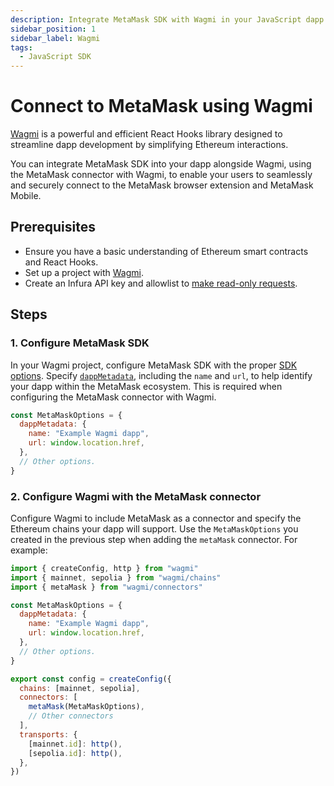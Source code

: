 ```yaml
---
description: Integrate MetaMask SDK with Wagmi in your JavaScript dapp.
sidebar_position: 1
sidebar_label: Wagmi
tags:
  - JavaScript SDK
---
```


# Connect to MetaMask using Wagmi

[Wagmi](https://wagmi.sh/) is a powerful and efficient React Hooks library designed to streamline
dapp development by simplifying Ethereum interactions.

You can integrate MetaMask SDK into your dapp alongside Wagmi,
using the MetaMask connector with Wagmi, to enable your users to seamlessly and securely connect to
the MetaMask browser extension and MetaMask Mobile.

## Prerequisites

- Ensure you have a basic understanding of Ethereum smart contracts and React Hooks.
- Set up a project with [Wagmi](https://wagmi.sh/react/getting-started).
- Create an Infura API key and allowlist to [make read-only requests](../../how-to/make-read-only-requests.md).

## Steps

### 1. Configure MetaMask SDK

In your Wagmi project, configure MetaMask SDK with the proper [SDK options](../../reference/sdk-js-options.md).
Specify [`dappMetadata`](../../reference/sdk-js-options.md#dappmetadata), including the `name` and
`url`, to help identify your dapp within the MetaMask ecosystem.
This is required when configuring the MetaMask connector with Wagmi.

```javascript
const MetaMaskOptions = {
  dappMetadata: {
    name: "Example Wagmi dapp",
    url: window.location.href,
  },
  // Other options.
}
```

### 2. Configure Wagmi with the MetaMask connector

Configure Wagmi to include MetaMask as a connector and specify the Ethereum chains your dapp will support.
Use the `MetaMaskOptions` you created in the previous step when adding the `metaMask` connector.
For example:

```javascript
import { createConfig, http } from "wagmi"
import { mainnet, sepolia } from "wagmi/chains"
import { metaMask } from "wagmi/connectors"

const MetaMaskOptions = {
  dappMetadata: {
    name: "Example Wagmi dapp",
    url: window.location.href,
  },
  // Other options.
}

export const config = createConfig({
  chains: [mainnet, sepolia],
  connectors: [
    metaMask(MetaMaskOptions),
    // Other connectors
  ],
  transports: {
    [mainnet.id]: http(),
    [sepolia.id]: http(),
  },
})
```
